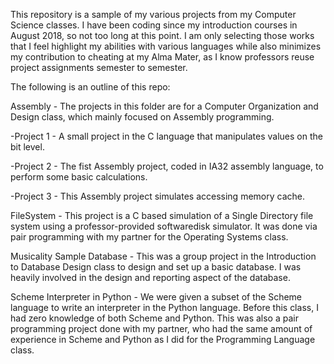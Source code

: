 This repository is a sample of my various projects from my Computer Science classes. I have been coding since my introduction courses in 
August 2018, so not too long at this point.  I am only selecting those works that I feel highlight my abilities with various languages
while also minimizes my contribution to cheating at my Alma Mater, as I know professors reuse project assignments semester to semester.

The following is an outline of this repo:

Assembly - The projects in this folder are for a Computer Organization and Design class, which mainly focused on Assembly programming.

  -Project 1 - A small project in the C language that manipulates values on the bit level.

  -Project 2 - The fist Assembly project, coded in IA32 assembly language, to perform some basic calculations.

  -Project 3 - This Assembly project simulates accessing memory cache.

FileSystem - This project is a C based simulation of a Single Directory file system using a professor-provided softwaredisk simulator. It
  was done via pair programming with my partner for the Operating Systems class.

Musicality Sample Database - This was a group project in the Introduction to Database Design class to design and set up a basic database. 
  I was heavily involved in the design and reporting aspect of the database.

Scheme Interpreter in Python - We were given a subset of the Scheme language to write an interpreter in the Python language.  Before this 
  class, I had zero knowledge of both Scheme and Python.  This was also a pair programming project done with my partner, who had the same
  amount of experience in Scheme and Python as I did for the Programming Language class.
